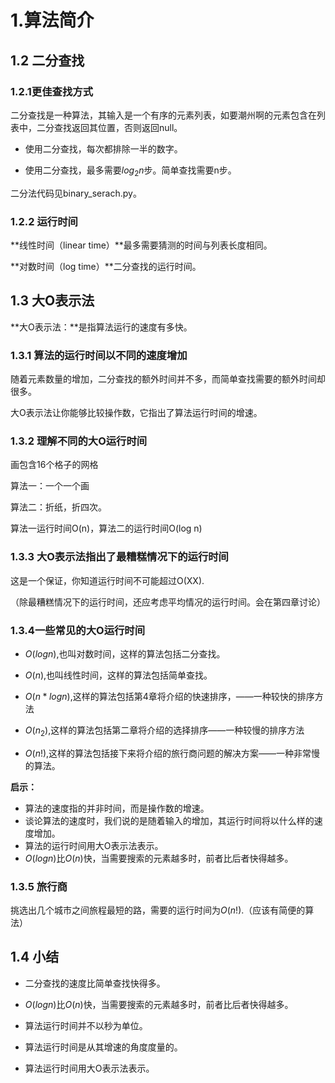 # 1.算法简介

## 1.2 二分查找

### 1.2.1更佳查找方式

二分查找是一种算法，其输入是一个有序的元素列表，如要潮州啊的元素包含在列表中，二分查找返回其位置，否则返回null。

- 使用二分查找，每次都排除一半的数字。

- 使用二分查找，最多需要$log_{2}n$步。简单查找需要n步。


二分法代码见binary_serach.py。

### 1.2.2 运行时间

**线性时间（linear time）**最多需要猜测的时间与列表长度相同。

**对数时间（log time）**二分查找的运行时间。

## 1.3 大O表示法

**大O表示法：**是指算法运行的速度有多快。

### 1.3.1 算法的运行时间以不同的速度增加

随着元素数量的增加，二分查找的额外时间并不多，而简单查找需要的额外时间却很多。

大O表示法让你能够比较操作数，它指出了算法运行时间的增速。

### 1.3.2 理解不同的大O运行时间

画包含16个格子的网格

算法一：一个一个画

算法二：折纸，折四次。

算法一运行时间O(n)，算法二的运行时间O(log n)

### 1.3.3 大O表示法指出了最糟糕情况下的运行时间

这是一个保证，你知道运行时间不可能超过O(XX).

（除最糟糕情况下的运行时间，还应考虑平均情况的运行时间。会在第四章讨论）

### 1.3.4一些常见的大O运行时间

- $O(log n$),也叫对数时间，这样的算法包括二分查找。

- $O(n)$,也叫线性时间，这样的算法包括简单查找。

- $O(n*log n)$,这样的算法包括第4章将介绍的快速排序，——一种较快的排序方法

- $O(n_{2})$,这样的算法包括第二章将介绍的选择排序——一种较慢的排序方法

- $O(n!)$,这样的算法包括接下来将介绍的旅行商问题的解决方案——一种非常慢的算法。


**启示：**

- 算法的速度指的并非时间，而是操作数的增速。
- 谈论算法的速度时，我们说的是随着输入的增加，其运行时间将以什么样的速度增加。
- 算法的运行时间用大O表示法表示。
- $O(log n$)比$O(n)$快，当需要搜索的元素越多时，前者比后者快得越多。


### 1.3.5 旅行商

挑选出几个城市之间旅程最短的路，需要的运行时间为$O(n!)$.（应该有简便的算法）

## 1.4 小结

- 二分查找的速度比简单查找快得多。

- $O(log n$)比$O(n)$快，当需要搜索的元素越多时，前者比后者快得越多。

- 算法运行时间并不以秒为单位。

- 算法运行时间是从其增速的角度度量的。

- 算法运行时间用大O表示法表示。














